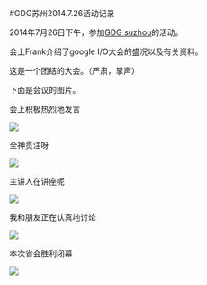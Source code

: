 #GDG苏州2014.7.26活动记录

2014年7月26日下午，参加[GDG suzhou](http://developers.dushu.hu/)的活动。

会上Frank介绍了google I/O大会的盛况以及有关资料。

这是一个团结的大会。（严肃，掌声）

下面是会议的图片。


会上积极热烈地发言

![](http://wxpictures.qiniudn.com/IMG_5506.JPG)

全神贯注呀

![](http://wxpictures.qiniudn.com/IMG_5507.JPG)

主讲人在讲座呢

![](http://wxpictures.qiniudn.com/IMG_5532.JPG)

我和朋友正在认真地讨论

![](http://wxpictures.qiniudn.com/IMG_5479.JPG)

本次省会胜利闭幕

![](http://wxpictures.qiniudn.com/IMG_5669.JPG)
